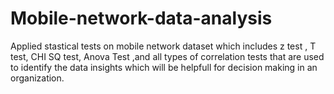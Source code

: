 # Mobile-network-data-analysis
Applied stastical tests on mobile network dataset which includes z test , T test, CHI SQ test, Anova Test ,and all types of correlation tests that are used to identify the data insights which will be helpfull for decision making in an organization. 
